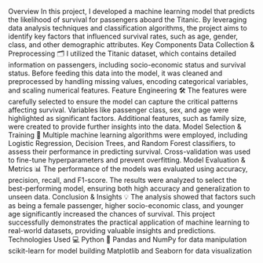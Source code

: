 Overview
In this project, I developed a machine learning model that predicts the likelihood of survival for passengers aboard the Titanic. By leveraging data analysis techniques and classification algorithms, the project aims to identify key factors that influenced survival rates, such as age, gender, class, and other demographic attributes.
Key Components
Data Collection & Preprocessing 🗂️
I utilized the Titanic dataset, which contains detailed information on passengers, including socio-economic status and survival status. Before feeding this data into the model, it was cleaned and preprocessed by handling missing values, encoding categorical variables, and scaling numerical features.
Feature Engineering 🛠️
The features were carefully selected to ensure the model can capture the critical patterns affecting survival. Variables like passenger class, sex, and age were highlighted as significant factors. Additional features, such as family size, were created to provide further insights into the data.
Model Selection & Training 🤖
Multiple machine learning algorithms were employed, including Logistic Regression, Decision Trees, and Random Forest classifiers, to assess their performance in predicting survival. Cross-validation was used to fine-tune hyperparameters and prevent overfitting.
Model Evaluation & Metrics 📊
The performance of the models was evaluated using accuracy, precision, recall, and F1-score. The results were analyzed to select the best-performing model, ensuring both high accuracy and generalization to unseen data.
Conclusion & Insights 💡
The analysis showed that factors such as being a female passenger, higher socio-economic class, and younger age significantly increased the chances of survival. This project successfully demonstrates the practical application of machine learning to real-world datasets, providing valuable insights and predictions.
Technologies Used 💻
Python 🐍
Pandas and NumPy for data manipulation
scikit-learn for model building
Matplotlib and Seaborn for data visualization
